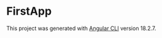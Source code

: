 # FirstApp

This project was generated with [Angular CLI](https://github.com/angular/angular-cli) version 18.2.7.
